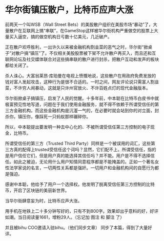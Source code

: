 # 华尔街镇压散户，比特币应声大涨

前两天一个叫WSB（Wall Street Bets）的美股散户组织在美股市场“暴动”了，大量散户在互联网上搞“串联”，在GameStop这样被华尔街机构严重做空的股票上大量买入逼空，搞的做空机构日亏数十亿美元，几近破产。

正在散户欢呼胜利，一出许久以来被金融机构割韭菜的恶气之时，华尔街“掀桌子”对散户搞“镇压”了。不仅相关美股股票被下架不允许散户再买入，而且还和互联网论坛及社交媒体联合对这些搞串联的散户进行封杀，把散户互动和发声的板块都给关闭了。

杀人诛心。大富翁莱昂·库珀曼在电视上愤慨地说，这些散户在用政府免费发放的钱对富人发起攻击，这种行为是很不合适的。一时之间，网友评论说只需富人割韭菜，不许穷人闹暴动，这就是只许州官放火、不许百姓点灯的现代金融版本。

华尔街掀桌子搞镇压，启发了人民的觉醒。十多年前，中本聪在比特币白皮书中就极富预见性地写道，问题在于我们使用金融服务，就不得不依赖于所谓受信任的第三方金融机构。而这些金融机构是沆瀣一气的，在必要时就会站到你的对立面，封杀你，镇压你，像踩死一只蚂蚁那样碾碎你。

所以，中本聪提出要发明一种去中心化的、不被所谓受信任第三方控制的电子现金，比特币。

所谓受信任的第三方（Trusted Third Party）同样是一个被误用的词汇，这些第三方真的配得上trusted受信任这个词吗？显然，它们配不上。所谓受信任，指的是用户信任它们，但是用户真的能选择其信任吗？并不能。用户是不得不选择信任。如此之被迫，无论用什么用户知情同意程序都是不能掩盖的。正如一个著名女性法学家说的名言，一切两性关系都是强奸。一切用户和金融机构间的自愿行为都是强迫。

感谢中本聪，他给予了用户一个选择权。他发明了脱离受信任第三方控制的比特币，开启了区块链的美丽新世界。

当华尔街肆意妄为时，比特币应声大涨。

用手机在地铁上二十多分钟写好的，只有不到800字。效果却出乎意料的好，好评如潮。当日阅读量1661，增粉29人。（忘记加 图注 和 脚注 了）

并且被bihu COO邀请入驻bihu。（他们同步文章） 同步了本篇，得到了大量好评。

